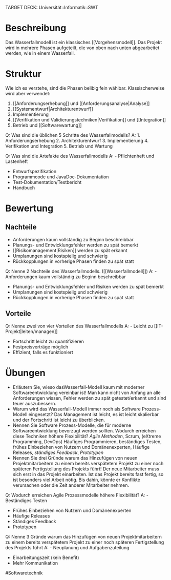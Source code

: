 TARGET DECK: Universität::Informatik::SWT

# Beschreibung
Das Wasserfallmodell ist ein klassisches [[Vorgehensmodell]].
Das Projekt wird in mehrere Phasen aufgeteilt, die von oben nach unten abgearbeitet werden, wie in einem Wasserfall. 

# Struktur
Wie ich es verstehe, sind die Phasen belibig fein wählbar. Klassischerweise wird aber verwendet:
1. [[Anforderungserhebung]] und [[Anforderungsanalyse|Analyse]]
2. [[Systementwurf|Architekturentwurf]]
3. Implementierung
4. [[Verifikation und Validierungstechniken|Verifikation]] und [[Integration]]
5. Betrieb und [[Softwarewartung]]

Q: Was sind die üblichen 5 Schritte des Wasserfallmodells?
A: 1. Anforderungserhebung
2. Architekturentwurf
3. Implementierung
4. Verifikation und Integration
5. Betrieb und Wartung
<!--ID: 1645260972945-->


Q: Was sind die Artefakte des Wasserfallmodells
A: - Pflichtenheft und Lastenheft
- Entwurfspezifikation
- Programmcode und JavaDoc-Dokumentation
- Test-Dokumentation/Testbericht
- Handbuch
<!--ID: 1645260973133-->

# Bewertung
## Nachteile
- Anforderungen kaum vollständig zu Beginn beschreibbar
- Planungs- und Entwicklungsfehler werden zu spät bemerkt
- [[Risikomanagement|Risiken]] werden zu spät erkannt
- Umplanungen sind kostspielig und schwierig
- Rückkopplungen in vorherige Phasen finden zu spät statt

Q: Nenne 2 Nachteile des Wasserfallmodells. ([[Wasserfallmodell]])
A: - Anforderungen kaum vollständig zu Beginn beschreibbar
- Planungs- und Entwicklungsfehler und Risiken werden zu spät bemerkt
- Umplanungen sind kostspielig und schwierig
- Rückkopplungen in vorherige Phasen finden zu spät statt
<!--ID: 1645260973257-->


## Vorteile
Q: Nenne zwei von vier Vorteilen des Wasserfallmodells
A: - Leicht zu [[IT-Projekt|leiten/managen]]
- Fortschritt leicht zu quantifizieren
- Festpreisverträge möglich
- Effizient, falls es funktioniert
<!--ID: 1645260973376-->

# Übungen
- Erläutern Sie, wieso dasWasserfall-Modell kaum mit moderner Softwareentwicklung vereinbar
ist!
Man kann nicht von Anfang an alle Anforderungen wissen, Fehler werden zu spät getestet/erkannt und sind teuer auszubessern.
- Warum wird das Wasserfall-Modell immer noch als Software Prozess-Modell eingesetzt?
Das Management ist leicht, es ist leicht skalierbar und der Fortschritt ist leicht zu überblicken.
- Nennen Sie Software Prozess-Modelle, die für moderne Softwareentwicklung bevorzugt werden sollten. Wodurch erreichen diese Techniken höhere Flexibilität?
*Agile Methoden*, Scrum, (eXtreme Programming, DevOps)
Häufiges Programmieren, beständiges Testen, frühes Einbeziehen von Nutzern und Domänenexperten, Häufige Releases, *ständiges Feedback*, *Prototypen*
- Nennen Sie drei Gründe warum das Hinzufügen von neuen Projektmitarbeitern zu einem
bereits verspätetem Projekt zu einer noch späteren Fertigstellung des Projekts führt!
Der neue Mitarbeiter muss sich erst in das Projekt einarbeiten. Ist das Projekt bereits fast fertig, so ist besonders viel Arbeit nötig. Bis dahin, könnte er Konflikte verursachen oder die Zeit anderer Mitarbeiter nehmen.

Q: Wodurch erreichen Agile Prozessmodelle höhere Flexibilität?
A: - Beständiges Testen
- Frühes Einbeziehen von Nutzern und Domänenexperten
- Häufige Releases
- Ständiges Feedback
- Prototypen
<!--ID: 1645454018933-->


Q: Nenne 3 Gründe warum das Hinzufügen von neuen Projektmitarbeitern zu einem
bereits verspätetem Projekt zu einer noch späteren Fertigstellung des Projekts führt
A: - Neuplanung und Aufgabenzuteilung
- Einarbeitungszeit (kein Benefit)
- Mehr Kommunikation
<!--ID: 1645454019052-->





#Softwaretechnik 